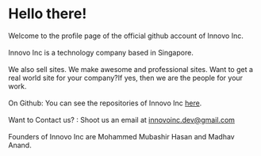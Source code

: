 # Hello there!
Welcome to the profile page of the official github account of Innovo Inc.<br><br>
Innovo Inc is a technology company based in Singapore.<br><br>
We also sell sites. We make awesome and professional sites. Want to get a real world site for your company?If yes, then we are the people for your work.<br><br>
On Github:  You can see the repositories of Innovo Inc  <a href="https://github.com/Innovo-Incorporated">here</a>.<br><br>
Want to Contact us? : Shoot us an email at  innovoinc.dev@gmail.com <br><br>
Founders of Innovo Inc are Mohammed Mubashir Hasan and Madhav Anand.<br><br>
